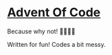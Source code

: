 # [Advent Of Code](https://adventofcode.com/)

Because why not! 🚀🚀🚀🚀

Written for fun! Codes a bit messy.
